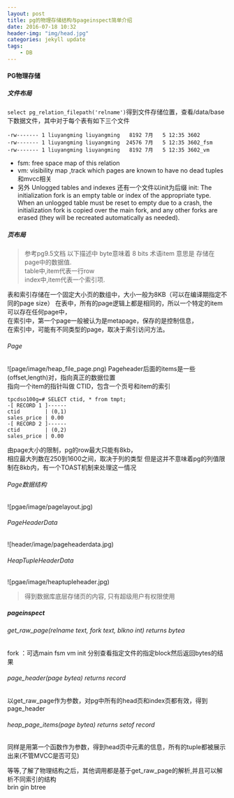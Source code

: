 ```yaml
---
layout: post
title: pg的物理存储结构与pageinspect简单介绍
date: 2016-07-18 10:32
header-img: "img/head.jpg"
categories: jekyll update
tags:
    - DB
---
```


#### PG物理存储

##### 文件布局

`select pg_relation_filepath('relname')`得到文件存储位置，查看/data/base下数据文件，其中对于每个表有如下三个文件

```
-rw------- 1 liuyangming liuyangming   8192 7月   5 12:35 3602
-rw------- 1 liuyangming liuyangming  24576 7月   5 12:35 3602_fsm
-rw------- 1 liuyangming liuyangming   8192 7月   5 12:35 3602_vm
```

+ fsm: free space map of this relation
+ vm:  visibility map ,track which pages are known to have no dead tuples
和mvcc相关
+ 另外 Unlogged tables and indexes 还有一个文件以init为后缀
init: The initialization fork is an empty table or index of the appropriate type. When an unlogged table must be reset to empty due to a crash, the initialization fork is copied over the main fork, and any other forks are erased (they will be recreated automatically as needed).

##### 页布局

> 参考pg9.5文档
> 以下描述中
> byte意味着 8 bits
> 术语item 意思是 存储在page中的数据值.   
> table中,item代表一行row    
> index中,item代表一个索引项.  

表和索引存储在一个固定大小页的数组中，大小一般为8KB（可以在编译期指定不同的page size） 
在表中，所有的page逻辑上都是相同的，所以一个特定的item可以存在任何page中，  
在索引中，第一个page一般被认为是metapage，保存的是控制信息，   
在索引中，可能有不同类型的page，取决于索引访问方法。  

###### Page

![page/image/heap_file_page.png)
Pageheader后面的items是一些(offset,length)对，指向真正的数据位置  
指向一个item的指针叫做 CTID，包含一个页号和item的索引

```
tpcdso100g=# SELECT ctid, * from tmpt;
-[ RECORD 1 ]------
ctid        | (0,1)
sales_price | 0.00
-[ RECORD 2 ]------
ctid        | (0,2)
sales_price | 0.00
```

由page大小的限制，pg的row最大只能有8kb，  
相应最大列数在250到1600之间，取决于列的类型
但是这并不意味着pg的列值限制在8kb内，有一个TOAST机制来处理这一情况

###### Page数据结构
![pgae/image/pagelayout.jpg)
###### PageHeaderData
![header/image/pageheaderdata.jpg)
###### HeapTupleHeaderData 
![pgae/image/heaptupleheader.jpg)
> 得到数据库底层存储页的内容, 只有超级用户有权限使用

##### pageinspect

###### get_raw_page(relname text, fork text, blkno int) returns bytea


fork ：可选main fsm vm init 分别查看指定文件的指定block然后返回bytes的结果

###### page_header(page bytea) returns record

以get_raw_page作为参数，对pg中所有的head页和index页都有效，得到page_header

###### heap_page_items(page bytea) returns setof record

同样是用第一个函数作为参数，得到head页中元素的信息，所有的tuple都被展示出来(不管MVCC是否可见)

等等,了解了物理结构之后，其他调用都是基于get_raw_page的解析,并且可以解析不同索引的结构  
brin gin btree
